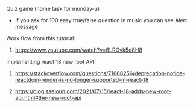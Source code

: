 Quiz game (home task for monday-u)

* If you ask for 100 easy true/false question in music you can see Alert message



Work flow from this tutorial:
1. https://www.youtube.com/watch?v=6LROvk5d8H8

implementing react 18 new root API:

1. https://stackoverflow.com/questions/71668256/deprecation-notice-reactdom-render-is-no-longer-supported-in-react-18

2. https://blog.saeloun.com/2021/07/15/react-18-adds-new-root-api.html#the-new-root-api
